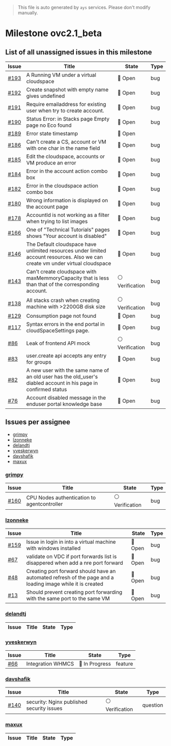 > This file is auto generated by `ays` services. Please don't modify manually.

# Milestone ovc2.1_beta

## List of all unassigned issues in this milestone

|Issue|Title|State|Type|
|-----|-----|-----|---|
|[#193](https://github.com/0-complexity/openvcloud/issues/193)|A Running VM under a virtual cloudspace|:red_circle: Open|bug|
|[#192](https://github.com/0-complexity/openvcloud/issues/192)|Create snapshot with empty name gives undefined|:red_circle: Open|bug|
|[#191](https://github.com/0-complexity/openvcloud/issues/191)|Require emailaddress for existing user when try to create account.|:red_circle: Open|bug|
|[#190](https://github.com/0-complexity/openvcloud/issues/190)|Status Error: in Stacks page Empty page no Eco found|:red_circle: Open|bug|
|[#189](https://github.com/0-complexity/openvcloud/issues/189)|Error state timestamp|:red_circle: Open||
|[#186](https://github.com/0-complexity/openvcloud/issues/186)|Can't create a CS, account or VM with one char in the name field|:red_circle: Open|bug|
|[#185](https://github.com/0-complexity/openvcloud/issues/185)|Edit the cloudspace, accounts or VM produce an error|:red_circle: Open|bug|
|[#184](https://github.com/0-complexity/openvcloud/issues/184)|Error in the account action combo box|:red_circle: Open|bug|
|[#182](https://github.com/0-complexity/openvcloud/issues/182)|Error in the cloudspace action combo box|:red_circle: Open|bug|
|[#180](https://github.com/0-complexity/openvcloud/issues/180)|Wrong information is displayed on the account page|:red_circle: Open|bug|
|[#178](https://github.com/0-complexity/openvcloud/issues/178)|AccountId is not working as a filter when trying to list images|:red_circle: Open|bug|
|[#166](https://github.com/0-complexity/openvcloud/issues/166)|One of "Technical Tutorials" pages shows "Your account is disabled"|:red_circle: Open|bug|
|[#146](https://github.com/0-complexity/openvcloud/issues/146)|The Default cloudspace have unlimited resources under limited account resources.  Also we can create vm under virtual cloudspace|:red_circle: Open|bug|
|[#143](https://github.com/0-complexity/openvcloud/issues/143)|Can't create cloudspace with maxMemmoryCapacity that is less than that of the corresponding account.|:white_circle: Verification|bug|
|[#138](https://github.com/0-complexity/openvcloud/issues/138)|All stacks crash when creating machine with >2200GB disk size|:white_circle: Verification|bug|
|[#129](https://github.com/0-complexity/openvcloud/issues/129)|Consumption page not found|:red_circle: Open|bug|
|[#117](https://github.com/0-complexity/openvcloud/issues/117)|Syntax errors in the end portal in cloudSpaceSettings page.|:red_circle: Open|bug|
|[#86](https://github.com/0-complexity/openvcloud/issues/86)|Leak of frontend API mock|:white_circle: Verification|bug|
|[#83](https://github.com/0-complexity/openvcloud/issues/83)|user.create api accepts any entry for groups|:red_circle: Open|bug|
|[#82](https://github.com/0-complexity/openvcloud/issues/82)|A new user with the same name of an old user has the old_user's diabled account in his page in confirmed status|:red_circle: Open|bug|
|[#76](https://github.com/0-complexity/openvcloud/issues/76)|Account disabled message in the enduser portal knowledge base|:red_circle: Open|bug|


## Issues per assignee
- [grimpy](#grimpy)
- [lzonneke](#lzonneke)
- [delandtj](#delandtj)
- [yveskerwyn](#yveskerwyn)
- [davshafik](#davshafik)
- [maxux](#maxux)



### [grimpy](https://github.com/grimpy)

|Issue|Title|State|Type|
|-----|-----|-----|----|
|[#160](https://github.com/0-complexity/openvcloud/issues/160)|CPU Nodes authentication to agentcontroller|:white_circle: Verification|bug|


### [lzonneke](https://github.com/lzonneke)

|Issue|Title|State|Type|
|-----|-----|-----|----|
|[#159](https://github.com/0-complexity/openvcloud/issues/159)|Issue in login in into a virtual machine with windows installed|:red_circle: Open|bug|
|[#67](https://github.com/0-complexity/openvcloud/issues/67)|validate on VDC if port forwards list is disappered when add a nre port forward|:red_circle: Open|bug|
|[#48](https://github.com/0-complexity/openvcloud/issues/48)|Creating port forward should have an automated refresh of the page and a loading image while it is created|:red_circle: Open|bug|
|[#13](https://github.com/0-complexity/openvcloud/issues/13)|Should prevent creating port forwarding with the same port to the same VM|:red_circle: Open|bug|


### [delandtj](https://github.com/delandtj)

|Issue|Title|State|Type|
|-----|-----|-----|----|


### [yveskerwyn](https://github.com/yveskerwyn)

|Issue|Title|State|Type|
|-----|-----|-----|----|
|[#66](https://github.com/0-complexity/openvcloud/issues/66)|Integration WHMCS|:large_blue_circle: In Progress|feature|


### [davshafik](https://github.com/davshafik)

|Issue|Title|State|Type|
|-----|-----|-----|----|
|[#140](https://github.com/0-complexity/openvcloud/issues/140)|security: Nginx published security issues|:white_circle: Verification|question|


### [maxux](https://github.com/maxux)

|Issue|Title|State|Type|
|-----|-----|-----|----|

